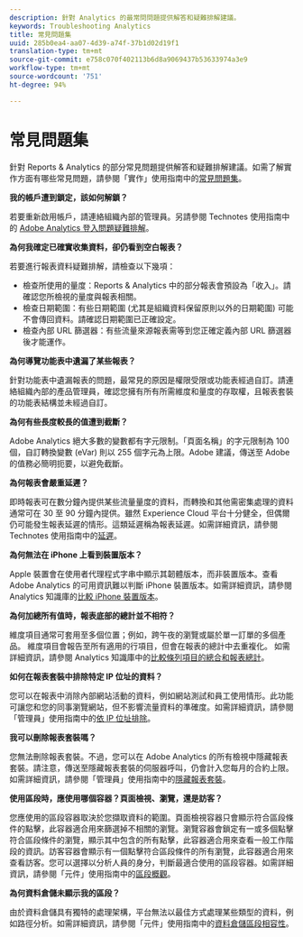 ```yaml
---
description: 針對 Analytics 的最常問問題提供解答和疑難排解建議。
keywords: Troubleshooting Analytics
title: 常見問題集
uuid: 285b0ea4-aa07-4d39-a74f-37b1d02d19f1
translation-type: tm+mt
source-git-commit: e758c070f402113b6d8a9069437b53633974a3e9
workflow-type: tm+mt
source-wordcount: '751'
ht-degree: 94%

---
```



# 常見問題集

針對 Reports &amp; Analytics 的部分常見問題提供解答和疑難排解建議。如需了解實作方面有哪些常見問題，請參閱「實作」使用指南中的[常見問題集](/help/implement/faq.md)。

**我的帳戶遭到鎖定，該如何解鎖？**

若要重新啟用帳戶，請連絡組織內部的管理員。另請參閱 Technotes 使用指南中的 [Adobe Analytics 登入問題疑難排解](/help/technotes/troubleshoot-login.md)。

**為何我確定已確實收集資料，卻仍看到空白報表？**

若要進行報表資料疑難排解，請檢查以下幾項：

* 檢查所使用的量度：Reports &amp; Analytics 中的部分報表會預設為「收入」。請確認您所檢視的量度與報表相關。
* 檢查日期範圍：有些日期範圍 (尤其是組織資料保留原則以外的日期範圍) 可能不會傳回資料。請確認日期範圍已正確設定。
* 檢查內部 URL 篩選器：有些流量來源報表需等到您正確定義內部 URL 篩選器後才能運作。

**為何導覽功能表中遺漏了某些報表？**

針對功能表中遺漏報表的問題，最常見的原因是權限受限或功能表經過自訂。請連絡組織內部的產品管理員，確認您擁有所有所需維度和量度的存取權，且報表套裝的功能表結構並未經過自訂。

**為何有些長度較長的值遭到截斷？**

Adobe Analytics 絕大多數的變數都有字元限制。「頁面名稱」的字元限制為 100 個，自訂轉換變數 (eVar) 則以 255 個字元為上限。Adobe 建議，傳送至 Adobe 的值務必簡明扼要，以避免截斷。

**為何報表會嚴重延遲？**

即時報表可在數分鐘內提供某些流量量度的資料，而轉換和其他需密集處理的資料通常可在 30 至 90 分鐘內提供。雖然 Experience Cloud 平台十分健全，但偶爾仍可能發生報表延遲的情形。這類延遲稱為報表延遲。如需詳細資訊，請參閱 Technotes 使用指南中的[延遲](/help/technotes/latency.md)。

**為何無法在 iPhone 上看到裝置版本？**

Apple 裝置會在使用者代理程式字串中顯示其韌體版本，而非裝置版本。查看 Adobe Analytics 的可用資訊難以判斷 iPhone 裝置版本。如需詳細資訊，請參閱 Analytics 知識庫的[比較 iPhone 裝置版本](https://helpx.adobe.com/tw/analytics/kb/comparing-iphone-device-versions.html)。

**為何加總所有值時，報表底部的總計並不相符？**

維度項目通常可套用至多個位置；例如，跨午夜的瀏覽或屬於單一訂單的多個產品。 維度項目會報告至所有適用的行項目，但會在報表的總計中去重複化。 如需詳細資訊，請參閱 Analytics 知識庫中的[比較條列項目的總合和報表總計](https://helpx.adobe.com/tw/analytics/kb/sum-line-items-different-from-total.html)。

**如何在報表套裝中排除特定 IP 位址的資料？**

您可以在報表中消除內部網站活動的資料，例如網站測試和員工使用情形。此功能可讓您和您的同事瀏覽網站，但不影響流量資料的準確度。如需詳細資訊，請參閱「管理員」使用指南中的[依 IP 位址排除](/help/admin/admin/exclude-ip.md)。

**我可以刪除報表套裝嗎？**

您無法刪除報表套裝。不過，您可以在 Adobe Analytics 的所有檢視中隱藏報表套裝。請注意，傳送至隱藏報表套裝的伺服器呼叫，仍會計入您每月的合約上限。如需詳細資訊，請參閱「管理員」使用指南中的[隱藏報表套裝](/help/admin/company/c-hide-report-suites.md)。

**使用區段時，應使用哪個容器？頁面檢視、瀏覽，還是訪客？**

您應使用的區段容器取決於您擷取資料的範圍。頁面檢視容器只會顯示符合區段條件的點擊，此容器適合用來篩選掉不相關的瀏覽。瀏覽容器會鎖定有一或多個點擊符合區段條件的瀏覽，顯示其中包含的所有點擊，此容器適合用來查看一般工作階段的資訊。訪客容器會顯示有一個點擊符合區段條件的所有瀏覽，此容器適合用來查看訪客。您可以選擇以分析人員的身分，判斷最適合使用的區段容器。如需詳細資訊，請參閱「元件」使用指南中的[區段概觀](/help/components/segmentation/seg-overview.md)。

**為何資料倉儲未顯示我的區段？**

由於資料倉儲具有獨特的處理架構，平台無法以最佳方式處理某些類型的資料，例如路徑分析。如需詳細資訊，請參閱「元件」使用指南中的[資料倉儲區段相容性](/help/components/segmentation/seg-reference/seg-compatibility.md)。
